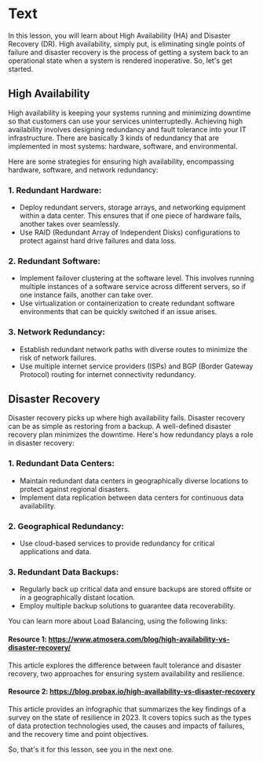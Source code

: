 # Text
In this lesson, you will learn about High Availability (HA) and Disaster Recovery (DR). High availability, simply put, is eliminating single points of failure and disaster recovery is the process of getting a system back to an operational state when a system is rendered inoperative. So, let's get started.

## High Availability
High availability is keeping your systems running and minimizing downtime so that customers can use your services uninterruptedly. Achieving high availability involves designing redundancy and fault tolerance into your IT infrastructure. There are basically 3 kinds of redundancy that are implemented in most systems: hardware, software, and environmental.

Here are some strategies for ensuring high availability, encompassing hardware, software, and network redundancy:
### 1. Redundant Hardware:
- Deploy redundant servers, storage arrays, and networking equipment within a data center. This ensures that if one piece of hardware fails, another takes over seamlessly.
- Use RAID (Redundant Array of Independent Disks) configurations to protect against hard drive failures and data loss.

### 2. Redundant Software:
- Implement failover clustering at the software level. This involves running multiple instances of a software service across different servers, so if one instance fails, another can take over.
- Use virtualization or containerization to create redundant software environments that can be quickly switched if an issue arises.

### 3. Network Redundancy:
- Establish redundant network paths with diverse routes to minimize the risk of network failures.
- Use multiple internet service providers (ISPs) and BGP (Border Gateway Protocol) routing for internet connectivity redundancy.

## Disaster Recovery
Disaster recovery picks up where high availability fails. Disaster recovery can be as simple as restoring from a backup. A well-defined disaster recovery plan minimizes the downtime. Here's how redundancy plays a role in disaster recovery:

### 1. Redundant Data Centers:
- Maintain redundant data centers in geographically diverse locations to protect against regional disasters.
- Implement data replication between data centers for continuous data availability.

### 2. Geographical Redundancy:
- Use cloud-based services to provide redundancy for critical applications and data.

### 3. Redundant Data Backups:
- Regularly back up critical data and ensure backups are stored offsite or in a geographically distant location.
- Employ multiple backup solutions to guarantee data recoverability.

You can learn more about Load Balancing, using the following links:
#### Resource 1: https://www.atmosera.com/blog/high-availability-vs-disaster-recovery/
This article explores the difference between fault tolerance and disaster recovery, two approaches for ensuring system availability and resilience.

#### Resource 2: https://blog.probax.io/high-availability-vs-disaster-recovery
This article provides an infographic that summarizes the key findings of a survey on the state of resilience in 2023. It covers topics such as the types of data protection technologies used, the causes and impacts of failures, and the recovery time and point objectives.

So, that's it for this lesson, see you in the next one.
